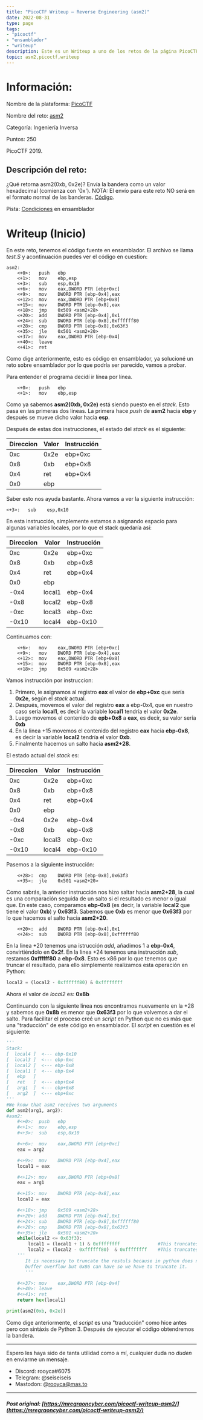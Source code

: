 ```yaml
---
title: "PicoCTF Writeup – Reverse Engineering (asm2)"
date: 2022-08-31
type: page
tags: 
- "picoctf"
- "ensamblador"
- "writeup"
description: Este es un Writeup a uno de los retos de la página PicoCTF llamado asm2.
topic: asm2,picoctf,writeup
---
```


# Información:

Nombre de la plataforma: [PicoCTF](https://play.picoctf.org/practice/)

Nombre del reto: [asm2](https://play.picoctf.org/practice/challenge/16?page=4)

Categoría: Ingeniería Inversa

Puntos: 250

PicoCTF 2019.

## Descripción del reto:

¿Qué retorna asm2(0xb, 0x2e)? Envía la bandera como un valor hexadecimal (comienza con '0x'). NOTA: El envío para este reto NO será en el formato normal de las banderas. [Código](https://jupiter.challenges.picoctf.org/static/717467c8c8b4332ea5873ad8fe7b2dad/test.S).

Pista: [Condiciones](https://www.tutorialspoint.com/assembly_programming/assembly_conditions.htm) en ensamblador


# Writeup (Inicio)

En este reto, tenemos el código fuente en ensamblador. El archivo se llama _test.S_ y acontinuación puedes ver el código en cuestion:

```
asm2:
	<+0>:	push   ebp
	<+1>:	mov    ebp,esp
	<+3>:	sub    esp,0x10
	<+6>:	mov    eax,DWORD PTR [ebp+0xc]
	<+9>:	mov    DWORD PTR [ebp-0x4],eax
	<+12>:	mov    eax,DWORD PTR [ebp+0x8]
	<+15>:	mov    DWORD PTR [ebp-0x8],eax
	<+18>:	jmp    0x509 <asm2+28>
	<+20>:	add    DWORD PTR [ebp-0x4],0x1
	<+24>:	sub    DWORD PTR [ebp-0x8],0xffffff80
	<+28>:	cmp    DWORD PTR [ebp-0x8],0x63f3
	<+35>:	jle    0x501 <asm2+20>
	<+37>:	mov    eax,DWORD PTR [ebp-0x4]
	<+40>:	leave  
	<+41>:	ret 
```

Como dige anteriormente, esto es código en ensamblador, ya solucioné un reto sobre ensamblador por lo que podría ser parecido, vamos a probar.

Para entender el programa decidí ir línea por línea.

```
	<+0>:	push   ebp
	<+1>:	mov    ebp,esp
```

Como ya sabemos **asm2(0xb, 0x2e)** está siendo puesto en el _stack_. Esto pasa en las primeras dos líneas. La primera hace _push_ de **asm2** hacia **ebp** y después se mueve dicho valor hacia **esp**.

Después de estas dos instrucciones, el estado del _stack_ es el siguiente:


|Direccion|Valor|Instrucción|
|---|---|---|
|  0xc | 0x2e  | ebp+0xc  |
| 0x8  | 0xb  |  ebp+0x8 |
|  0x4 |  ret |  ebp+0x4  |
|0x0|ebp||

Saber esto nos ayuda bastante. Ahora vamos a ver la siguiente instrucción:

```
<+3>:	sub    esp,0x10
```

En esta instrucción, simplemente estamos a asignando espacio para algunas variables locales, por lo que el stack quedaría así:

|Direccion|Valor|Instrucción|
|---|---|---|
|  0xc | 0x2e  | ebp+0xc  |
| 0x8  | 0xb  |  ebp+0x8 |
|  0x4 |  ret |  ebp+0x4  |
|0x0|ebp||
|-0x4|local1|ebp-0x4           
|-0x8|local2|ebp-0x8           
|-0xc|local3|ebp-0xc           
|-0x10|local4|ebp-0x10
 
Continuamos con:

```
	<+6>:	mov    eax,DWORD PTR [ebp+0xc]
	<+9>:	mov    DWORD PTR [ebp-0x4],eax
	<+12>:	mov    eax,DWORD PTR [ebp+0x8]
	<+15>:	mov    DWORD PTR [ebp-0x8],eax
	<+18>:	jmp    0x509 <asm2+28>
```

Vamos instrucción por instruccion:

1. Primero, le asignamos al registro **eax** el valor de **ebp+0xc** que sería **0x2e**, según el _stack_ actual.
2. Después, movemos el valor del registro **eax** a ebp-0x4, que en nuestro caso sería **local1**, es decír la variable **local1** tendría el valor **0x2e**.
3. Luego movemos el contenido de **epb+0x8** a **eax**, es decír, su valor sería **0xb**
4. En la linea +15 movemos el contenido del registro **eax** hacia **ebp-0x8**, es decír la variable **local2** tendría el valor **0xb**.
5. Finalmente hacemos un salto hacia **asm2+28**.

El estado actual del _stack_ es:

|Direccion|Valor|Instrucción|
|---|---|---|
|  0xc | 0x2e  | ebp+0xc  |
| 0x8  | 0xb  |  ebp+0x8 |
|  0x4 |  ret |  ebp+0x4  |
|0x0|ebp||
|-0x4| 0x2e|ebp-0x4           
|-0x8|0xb|ebp-0x8           
|-0xc|local3|ebp-0xc           
|-0x10|local4|ebp-0x10

Pasemos a la siguiente instrucción:

```
	<+28>:	cmp    DWORD PTR [ebp-0x8],0x63f3
	<+35>:	jle    0x501 <asm2+20>
```

Como sabrás, la anterior instrucción nos hizo saltar hacia **asm2+28**, la cual es una comparación seguida de un salto si el resultado es menor o igual que. En este caso, comparamos **ebp-0x8** (es decir, la variable **local2** que tiene el valor **0xb**) y **0x63f3**. Sabemos que **0xb** es menor que **0x63f3** por lo que hacemos el salto hacia **asm2+20**.
 
```
	<+20>:	add    DWORD PTR [ebp-0x4],0x1
	<+24>:	sub    DWORD PTR [ebp-0x8],0xffffff80
```

En la linea +20 tenemos una istrucción _add_, añadimos 1 a **ebp-0x4**, convirtiéndolo en **0x2f**.
En la linea +24 tenemos una instrucción _sub_, restamos **0xffffff80** a **ebp-0x8**. Esto es x86 por lo que tenemos que truncar el resultado, para ello simplemente realizamos esta operación en Python:

```python
local2 = (local2 - 0xffffff80) & 0xffffffff
```

Ahora el valor de _local2_ es: **0x8b**

Continuando con la siguiente linea nos encontramos nuevamente en la +28 y sabemos que **0x8b** es menor que **0x63f3** por lo que volvemos a dar el salto. Para facilitar el proceso creé un _script_ en Python que no es más que una "traducción" de este código en ensamblador. El _script_ en cuestión es el siguiente:

```python
'''
Stack:
[  local4 ]  <--- ebp-0x10
[  local3 ]  <--- ebp-0xc
[  local2 ]  <--- ebp-0x8
[  local1 ]  <--- ebp-0x4
[   ebp   ]
[   ret   ]  <--- ebp+0x4
[   arg1  ]  <--- ebp+0x8
[   arg2  ]  <--- ebp+0xc
'''
#We know that asm2 receives two arguments
def asm2(arg1, arg2):
#asm2:
    #<+0>:  push   ebp
    #<+1>:  mov    ebp,esp
    #<+3>:  sub    esp,0x10

    #<+6>:  mov    eax,DWORD PTR [ebp+0xc]
    eax = arg2

    #<+9>:  mov    DWORD PTR [ebp-0x4],eax
    local1 = eax

    #<+12>: mov    eax,DWORD PTR [ebp+0x8]
    eax = arg1

    #<+15>: mov    DWORD PTR [ebp-0x8],eax
    local2 = eax

    #<+18>: jmp    0x509 <asm2+28>
    #<+20>: add    DWORD PTR [ebp-0x4],0x1
    #<+24>: sub    DWORD PTR [ebp-0x8],0xffffff80
    #<+28>: cmp    DWORD PTR [ebp-0x8],0x63f3
    #<+35>: jle    0x501 <asm2+20>
    while(local2 <= 0x63f3):
        local1 = (local1 + 1) & 0xffffffff              #This truncates the result to 32 bits.
        local2 = (local2 - 0xffffff80)  & 0xffffffff    #This truncates the result to 32 bits.           
    '''
       It is necessary to truncate the restuls because in python does not have
       buffer overflow but 0x86 can have so we have to truncate it.
       '''

    #<+37>: mov    eax,DWORD PTR [ebp-0x4]
    #<+40>: leave
    #<+41>: ret
    return hex(local1)

print(asm2(0xb, 0x2e))
```
Como dige anteriormente, el _script_ es una "traducción" como hice antes pero con sintáxis de Python 3. Después de ejecutar el código obtendremos la bandera.

***

Espero les haya sido de tanta utilidad como a mí, cualquier duda no _duden_ en enviarme un mensaje.

-    Discord: rooyca#6075
-    Telegram: @seiseiseis
-	 Mastodon: @rooyca@mas.to

---

##### Post original: [https://mregraoncyber.com/picoctf-writeup-asm2/](https://mregraoncyber.com/picoctf-writeup-asm2/)